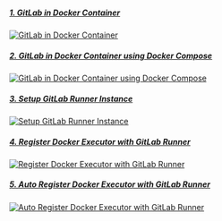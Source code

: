 ##### [1. GitLab in Docker Container](1.%20gitlab-in-docker)
[![GitLab in Docker Container](https://img.youtube.com/vi/FaHdMUAQgck/0.jpg)](https://www.youtube.com/watch?v=FaHdMUAQgck)


##### [2. GitLab in Docker Container using Docker Compose](2.%20gitlab-in-docker-compose)
[![GitLab in Docker Container using Docker Compose](https://img.youtube.com/vi/o5aR9aQUytQ/0.jpg)](https://www.youtube.com/watch?v=o5aR9aQUytQ)


##### [3. Setup GitLab Runner Instance](3.%20setup-gitlab-runner-with-docker-executor/runner-instance.md)
[![Setup GitLab Runner Instance](https://img.youtube.com/vi/RFVCWlSmrOk/0.jpg)](https://www.youtube.com/watch?v=RFVCWlSmrOk)


##### [4. Register Docker Executor with GitLab Runner](3.%20setup-gitlab-runner-with-docker-executor/runner-executor.md)
[![Register Docker Executor with GitLab Runner](https://img.youtube.com/vi/Rvh7OZbDJ_o/0.jpg)](https://www.youtube.com/watch?v=Rvh7OZbDJ_o)


##### [5. Auto Register Docker Executor with GitLab Runner](4.%20auto-register-gitlab-runner-with-docker-executor)
[![Auto Register Docker Executor with GitLab Runner](https://img.youtube.com/vi/2koljDo0M70/0.jpg)](https://www.youtube.com/watch?v=2koljDo0M70)
